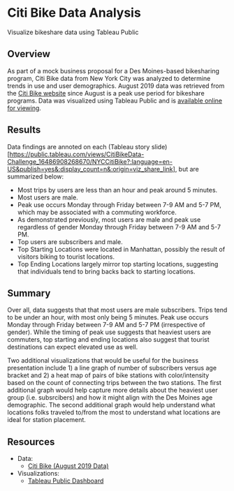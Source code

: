 # Citi Bike Data Analysis
Visualize bikeshare data using Tableau Public

## Overview
As part of a mock business proposal for a Des Moines-based bikesharing program, Citi Bike data from New York City was analyzed to determine trends in use and user demographics. August 2019 data was retrieved from the [Citi Bike website](https://ride.citibikenyc.com/system-data) since August is a peak use period for bikeshare programs. Data was visualized using Tableau Public and is [available online for viewing](https://public.tableau.com/views/CitiBikeData-Challenge_16486908268670/NYCCitiBike?:language=en-US&publish=yes&:display_count=n&:origin=viz_share_link).
## Results
Data findings are annoted on each (Tableau story slide)[https://public.tableau.com/views/CitiBikeData-Challenge_16486908268670/NYCCitiBike?:language=en-US&publish=yes&:display_count=n&:origin=viz_share_link], but are summarized below:
  - Most trips by users are less than an hour and peak around 5 minutes.
  - Most users are male.
  - Peak use occurs Monday through Friday between 7-9 AM and 5-7 PM, which may be associated with a commuting workforce.
  - As demonstrated previously, most users are male and peak use regardless of gender Monday through Friday between 7-9 AM and 5-7 PM.
  - Top users are subscribers and male.
  - Top Starting Locations were located in Manhattan, possibly the result of visitors biking to tourist locations.
  - Top Ending Locations largely mirror top starting locations, suggesting that individuals tend to bring backs back to starting locations.

## Summary
Over all, data suggests that that most users are male subscribers. Trips tend to be under an hour, with most only being 5 minutes. Peak use occurs Monday through Friday between 7-9 AM and 5-7 PM (irrespective of gender). While the timing of peak use suggests that heaviest users are commuters, top starting and ending locations also suggest that tourist destinations can expect elevated use as well.

Two additional visualizations that would be useful for the business presentation include 1) a line graph of number of subscribers versus age bracket and 2) a heat map of pairs of bike stations with color/intensity based on the count of connecting trips between the two stations. The first additional graph would help capture more details about the heaviest user group (i.e. subsrcibers) and how it might align with the Des Moines age demographic. The second additional graph would help understand what locations folks traveled to/from the most to understand what locations are ideal for station placement.

## Resources
- Data:
  - [Citi Bike (August 2019 Data)](https://ride.citibikenyc.com/system-data)
- Visualizations:
  - [Tableau Public Dashboard](https://public.tableau.com/views/CitiBikeData-Challenge_16486908268670/NYCCitiBike?:language=en-US&publish=yes&:display_count=n&:origin=viz_share_link)
